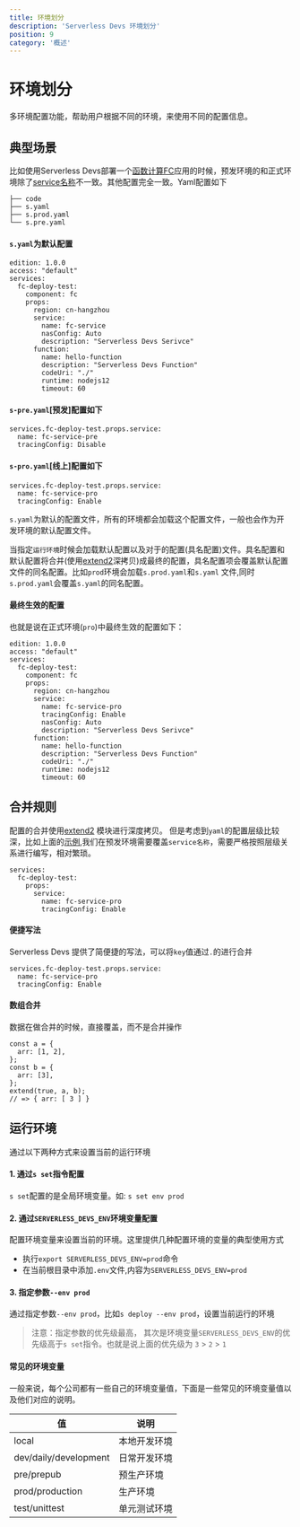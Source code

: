 ```yaml
---
title: 环境划分
description: 'Serverless Devs 环境划分'
position: 9
category: '概述'
---
```


# 环境划分
多环境配置功能，帮助用户根据不同的环境，来使用不同的配置信息。

## 典型场景
比如使用Serverless Devs部署一个[函数计算FC](https://serverless-devs.com/fc/readme)应用的时候，预发环境的和正式环境除了[service名称](https://serverless-devs.com/fc/yaml#service%E5%AD%97%E6%AE%B5)不一致。其他配置完全一致。Yaml配置如下
```
├── code
├── s.yaml
├── s.prod.yaml
└── s.pre.yaml
```
#### `s.yaml`为默认配置
```
edition: 1.0.0
access: "default"
services:
  fc-deploy-test:
    component: fc
    props:
      region: cn-hangzhou
      service:
        name: fc-service
        nasConfig: Auto
        description: "Serverless Devs Serivce"
      function:
        name: hello-function
        description: "Serverless Devs Function"
        codeUri: "./"
        runtime: nodejs12
        timeout: 60
```
#### `s-pre.yaml`[预发]配置如下
```
services.fc-deploy-test.props.service:
  name: fc-service-pre
  tracingConfig: Disable
```
#### `s-pro.yaml`[线上]配置如下
```
services.fc-deploy-test.props.service:
  name: fc-service-pro
  tracingConfig: Enable
```

`s.yaml`为默认的配置文件，所有的环境都会加载这个配置文件，一般也会作为开发环境的默认配置文件。

当指定`运行环境`时候会加载默认配置以及对于的配置(具名配置)文件。具名配置和默认配置将合并(使用[extend2](https://www.npmjs.com/package/extend2)深拷贝)成最终的配置，具名配置项会覆盖默认配置文件的同名配置。比如`prod`环境会加载`s.prod.yaml`和`s.yaml` 文件,同时`s.prod.yaml`会覆盖`s.yaml`的同名配置。

#### 最终生效的配置
也就是说在正式环境(`pro`)中最终生效的配置如下：
```
edition: 1.0.0
access: "default"
services:
  fc-deploy-test:
    component: fc
    props:
      region: cn-hangzhou
      service:
        name: fc-service-pro
        tracingConfig: Enable
        nasConfig: Auto
        description: "Serverless Devs Serivce"
      function:
        name: hello-function
        description: "Serverless Devs Function"
        codeUri: "./"
        runtime: nodejs12
        timeout: 60
```

## 合并规则
配置的合并使用[extend2](https://www.npmjs.com/package/extend2) 模块进行深度拷贝。
但是考虑到`yaml`的配置层级比较深，比如上面的[示例](#/典型场景),我们在预发环境需要覆盖`service名称`，需要严格按照层级关系进行编写，相对繁琐。 
```
services:
  fc-deploy-test:
    props:
      service:
        name: fc-service-pro
        tracingConfig: Enable
```
#### 便捷写法
Serverless Devs 提供了简便捷的写法，可以将`key`值通过`.`的进行合并
```
services.fc-deploy-test.props.service:
  name: fc-service-pro
  tracingConfig: Enable
```

#### 数组合并
数据在做合并的时候，直接覆盖，而不是合并操作
```
const a = {
  arr: [1, 2],
};
const b = {
  arr: [3],
};
extend(true, a, b);
// => { arr: [ 3 ] }
```

## 运行环境
通过以下两种方式来设置当前的运行环境

#### 1. 通过`s set`指令配置
`s set`配置的是全局环境变量。如: `s set env prod`
#### 2. 通过`SERVERLESS_DEVS_ENV`环境变量配置
配置环境变量来设置当前的环境。这里提供几种配置环境的变量的典型使用方式
- 执行`export SERVERLESS_DEVS_ENV=prod`命令
- 在当前根目录中添加`.env`文件,内容为`SERVERLESS_DEVS_ENV=prod`

#### 3. 指定参数`--env prod`
通过指定参数`--env prod`，比如`s deploy --env prod`，设置当前运行的环境


> 注意：指定参数的优先级最高， 其次是环境变量`SERVERLESS_DEVS_ENV`的优先级高于`s set`指令。也就是说上面的优先级为 `3` > `2` > `1`


#### 常见的环境变量
一般来说，每个公司都有一些自己的环境变量值，下面是一些常见的环境变量值以及他们对应的说明。


| 值 | 说明 |
| --- | --- |
| local | 本地开发环境 |
| dev/daily/development | 日常开发环境 |
| pre/prepub | 预生产环境 |
| prod/production | 生产环境 |
| test/unittest | 单元测试环境 |
